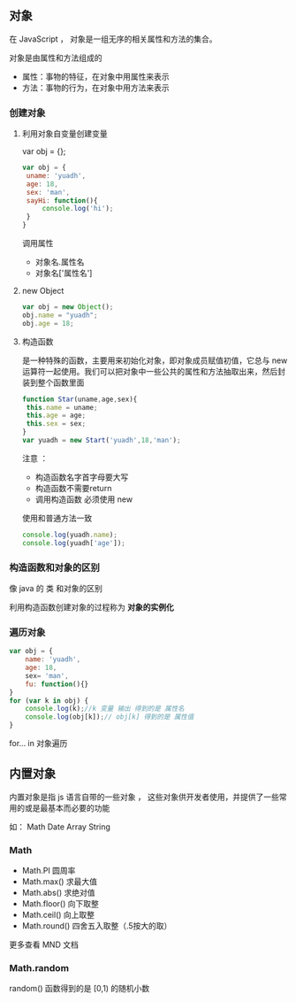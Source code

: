 ## 对象

在 JavaScript ， 对象是一组无序的相关属性和方法的集合。

对象是由属性和方法组成的

- 属性：事物的特征，在对象中用属性来表示
- 方法：事物的行为，在对象中用方法来表示

### 创建对象

1. 利用对象自变量创建变量

   var obj = {};

   ```js
   var obj = {
   	uname: 'yuadh',
   	age: 18,
   	sex: 'man',
   	sayHi: function(){
   		console.log('hi');
   	}
   }
   ```

   调用属性 

   - 对象名.属性名
   - 对象名['属性名']

2. new Object

   ```js
   var obj = new Object();
   obj.name = "yuadh";
   obj.age = 18;
   ```

3. 构造函数 

   是一种特殊的函数，主要用来初始化对象，即对象成员赋值初值，它总与 new 运算符一起使用。我们可以把对象中一些公共的属性和方法抽取出来，然后封装到整个函数里面

   ```js
   function Star(uname,age,sex){
   	this.name = uname;
   	this.age = age;
   	this.sex = sex;
   }
   var yuadh = new Start('yuadh',18,'man');
   ```

   注意 ：

   - 构造函数名字首字母要大写
   - 构造函数不需要return
   - 调用构造函数 必须使用 new

   使用和普通方法一致

   ```js
   console.log(yuadh.name);
   console.log(yuadh['age']);
   ```

### 构造函数和对象的区别

像 java 的 类 和对象的区别

利用构造函数创建对象的过程称为 **对象的实例化**

### 遍历对象

```js
var obj = {
	name: 'yuadh',
	age: 18,
	sex= 'man',
	fu: function(){}
}
for (var k in obj) {
	console.log(k);//k 变量 输出 得到的是 属性名
    console.log(obj[k]);// obj[k] 得到的是 属性值
}
```

for... in 对象遍历

## 内置对象

内置对象是指 js 语言自带的一些对象 ， 这些对象供开发者使用，并提供了一些常用的或是最基本而必要的功能

如： Math Date	Array 	String 

### Math

- Math.PI  圆周率
- Math.max()  求最大值
- Math.abs()   求绝对值
- Math.floor()   向下取整
- Math.ceil()    向上取整
- Math.round()  四舍五入取整（.5按大的取）

更多查看 MND 文档

### Math.random 

random() 函数得到的是 [0,1) 的随机小数













































